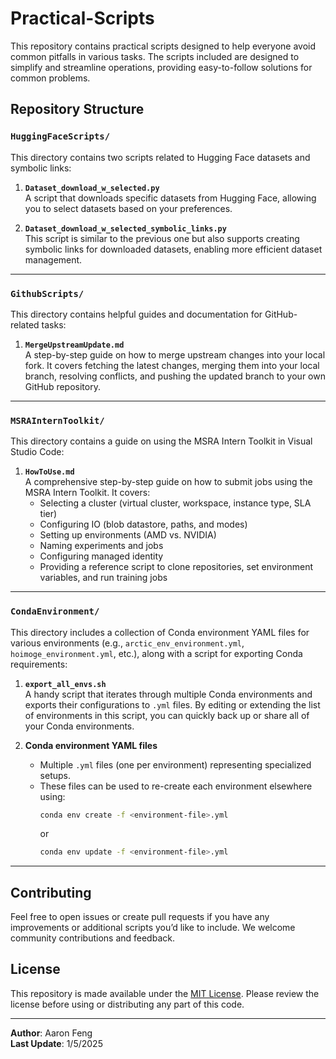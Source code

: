 # Practical-Scripts

This repository contains practical scripts designed to help everyone avoid common pitfalls in various tasks. The scripts included are designed to simplify and streamline operations, providing easy-to-follow solutions for common problems.

## Repository Structure

### `HuggingFaceScripts/`
This directory contains two scripts related to Hugging Face datasets and symbolic links:

1. **`Dataset_download_w_selected.py`**  
   A script that downloads specific datasets from Hugging Face, allowing you to select datasets based on your preferences.

2. **`Dataset_download_w_selected_symbolic_links.py`**  
   This script is similar to the previous one but also supports creating symbolic links for downloaded datasets, enabling more efficient dataset management.

---

### `GithubScripts/`
This directory contains helpful guides and documentation for GitHub-related tasks:

1. **`MergeUpstreamUpdate.md`**  
   A step-by-step guide on how to merge upstream changes into your local fork. It covers fetching the latest changes, merging them into your local branch, resolving conflicts, and pushing the updated branch to your own GitHub repository.

---

### `MSRAInternToolkit/`
This directory contains a guide on using the MSRA Intern Toolkit in Visual Studio Code:

1. **`HowToUse.md`**  
   A comprehensive step-by-step guide on how to submit jobs using the MSRA Intern Toolkit. It covers:
   - Selecting a cluster (virtual cluster, workspace, instance type, SLA tier)
   - Configuring IO (blob datastore, paths, and modes)
   - Setting up environments (AMD vs. NVIDIA)
   - Naming experiments and jobs
   - Configuring managed identity
   - Providing a reference script to clone repositories, set environment variables, and run training jobs

---

### `CondaEnvironment/`
This directory includes a collection of Conda environment YAML files for various environments (e.g., `arctic_env_environment.yml`, `hoimoge_environment.yml`, etc.), along with a script for exporting Conda requirements:

1. **`export_all_envs.sh`**  
   A handy script that iterates through multiple Conda environments and exports their configurations to `.yml` files. By editing or extending the list of environments in this script, you can quickly back up or share all of your Conda environments.

2. **Conda environment YAML files**  
   - Multiple `.yml` files (one per environment) representing specialized setups.  
   - These files can be used to re-create each environment elsewhere using:  
     ```bash
     conda env create -f <environment-file>.yml
     ```  
     or  
     ```bash
     conda env update -f <environment-file>.yml
     ```

---

## Contributing
Feel free to open issues or create pull requests if you have any improvements or additional scripts you’d like to include. We welcome community contributions and feedback.

## License
This repository is made available under the [MIT License](LICENSE). Please review the license before using or distributing any part of this code.

---

**Author**: Aaron Feng  
**Last Update**: 1/5/2025